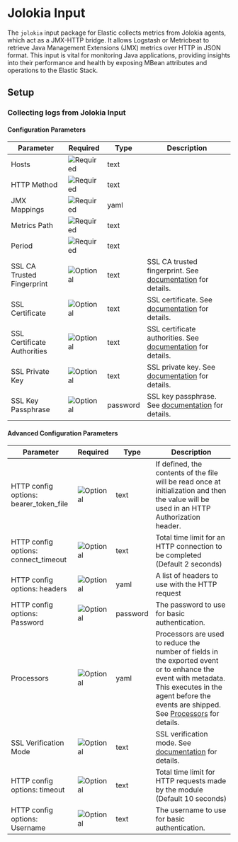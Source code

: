 # Jolokia Input

The `jolokia` input package for Elastic collects metrics from Jolokia agents, which act as a JMX-HTTP bridge. It allows Logstash or Metricbeat to retrieve Java Management Extensions (JMX) metrics over HTTP in JSON format. This input is vital
for monitoring Java applications, providing insights into their performance and health by exposing MBean attributes and operations to the Elastic Stack.


## Setup

### Collecting logs from Jolokia Input


#### Configuration Parameters

| Parameter |  Required | Type | Description |
| --- | --- | --- | --- |
| Hosts | ![Required](https://img.shields.io/badge/✔-93c93e?style=flat) | text |   |
| HTTP Method | ![Required](https://img.shields.io/badge/✔-93c93e?style=flat) | text |   |
| JMX Mappings | ![Required](https://img.shields.io/badge/✔-93c93e?style=flat) | yaml |   |
| Metrics Path | ![Required](https://img.shields.io/badge/✔-93c93e?style=flat) | text |   |
| Period | ![Required](https://img.shields.io/badge/✔-93c93e?style=flat) | text |   |
| SSL CA Trusted Fingerprint | ![Optional](https://img.shields.io/badge/✘-fed10c?style=flat) | text | SSL CA trusted fingerprint. See [documentation](https://www.elastic.co/guide/en/fleet/current/elastic-agent-ssl-configuration.html) for details.  |
| SSL Certificate | ![Optional](https://img.shields.io/badge/✘-fed10c?style=flat) | text | SSL certificate. See [documentation](https://www.elastic.co/guide/en/fleet/current/elastic-agent-ssl-configuration.html) for details.  |
| SSL Certificate Authorities | ![Optional](https://img.shields.io/badge/✘-fed10c?style=flat) | text | SSL certificate authorities.  See [documentation](https://www.elastic.co/guide/en/fleet/current/elastic-agent-ssl-configuration.html) for details.  |
| SSL Private Key | ![Optional](https://img.shields.io/badge/✘-fed10c?style=flat) | text | SSL private key. See [documentation](https://www.elastic.co/guide/en/fleet/current/elastic-agent-ssl-configuration.html) for details.  |
| SSL Key Passphrase | ![Optional](https://img.shields.io/badge/✘-fed10c?style=flat) | password | SSL key passphrase. See [documentation](https://www.elastic.co/guide/en/fleet/current/elastic-agent-ssl-configuration.html) for details.  |

#### Advanced Configuration Parameters

| Parameter |  Required | Type | Description |
| --- | --- | --- | --- |
| HTTP config options: bearer_token_file | ![Optional](https://img.shields.io/badge/✘-fed10c?style=flat) | text | If defined, the contents of the file will be read once at initialization and then the value will be used in an HTTP Authorization header.  |
| HTTP config options: connect_timeout | ![Optional](https://img.shields.io/badge/✘-fed10c?style=flat) | text | Total time limit for an HTTP connection to be completed (Default 2 seconds)  |
| HTTP config options: headers | ![Optional](https://img.shields.io/badge/✘-fed10c?style=flat) | yaml | A list of headers to use with the HTTP request  |
| HTTP config options: Password | ![Optional](https://img.shields.io/badge/✘-fed10c?style=flat) | password | The password to use for basic authentication.  |
| Processors | ![Optional](https://img.shields.io/badge/✘-fed10c?style=flat) | yaml | Processors are used to reduce the number of fields in the exported event or to enhance the event with metadata. This executes in the agent before the events are shipped. See [Processors](https://www.elastic.co/guide/en/fleet/current/elastic-agent-processor-configuration.html) for details.   |
| SSL Verification Mode | ![Optional](https://img.shields.io/badge/✘-fed10c?style=flat) | text | SSL verification mode. See [documentation](https://www.elastic.co/guide/en/fleet/current/elastic-agent-ssl-configuration.html) for details.  |
| HTTP config options: timeout | ![Optional](https://img.shields.io/badge/✘-fed10c?style=flat) | text | Total time limit for HTTP requests made by the module (Default 10 seconds)  |
| HTTP config options: Username | ![Optional](https://img.shields.io/badge/✘-fed10c?style=flat) | text | The username to use for basic authentication.  |

